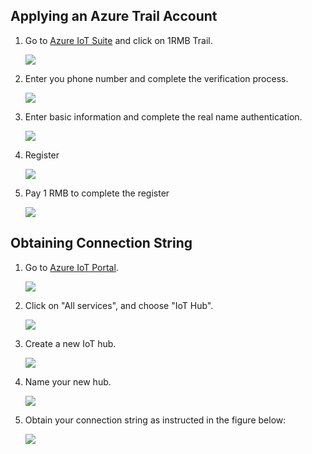 ## Applying an Azure Trail Account

1. Go to [Azure IoT Suite](https://www.azure.cn/en-us/home/features/iot-suite/) and click on 1RMB Trail.

	![](_static/IoT_Suite.png)
	
2. Enter you phone number and complete the verification process.
	
	![](_static/phone_number.png)

3. Enter basic information and complete the real name authentication.
	
	![](_static/basic_information.png)

4. Register

	![](_static/about_you.png)
	
5. Pay 1 RMB to complete the register

	![](_static/purchase.png)
	
## Obtaining Connection String

1. Go to [Azure IoT Portal](https://portal.azure.cn).

	![](_static/portal.png)

2. Click on "All services", and choose "IoT Hub".

	![](_static/all_service.png)

3. Create a new IoT hub.

	![](_static/new_iot_hub.png)

4. Name your new hub. 

	![](_static/name_iot_hub.png)

5. Obtain your connection string as instructed in the figure below:  

	![](_static/connection_string.png)
